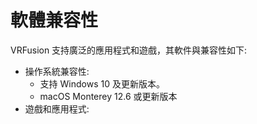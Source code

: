 <!-- markdownlint-disable MD022 -->
# 軟體兼容性
VRFusion 支持廣泛的應用程式和遊戲，其軟件與兼容性如下:
<!-- markdownlint-disable MD022 -->
- 操作系統兼容性:
  - 支持 Windows 10 及更新版本。
  - macOS Monterey 12.6 或更新版本
- 遊戲和應用程式:
